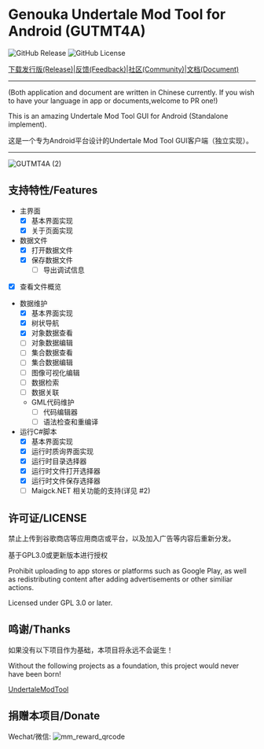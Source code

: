 # Genouka Undertale Mod Tool for Android (GUTMT4A)
![GitHub Release](https://img.shields.io/github/v/release/GenOuka/GUTMT4A) ![GitHub License](https://img.shields.io/github/license/GenOuka/GUTMT4A)


[下载发行版(Release)](https://github.com/Genouka/GUTMT4A/releases)|[反馈(Feedback)](https://github.com/Genouka/GUTMT4A/issues)|[社区(Community)](https://github.com/Genouka/GUTMT4A/discussions)|[文档(Document)](https://github.com/Genouka/GUTMT4A/wiki)
* * *

(Both application and document are written in Chinese currently. If you wish to have your language in app or documents,welcome to PR one!)

This is an amazing Undertale Mod Tool GUI for Android (Standalone implement).

这是一个专为Android平台设计的Undertale Mod Tool GUI客户端（独立实现）。

---

![GUTMT4A (2)](https://github.com/user-attachments/assets/4ba85607-3027-49c2-a1b5-f963aded16cc)

## 支持特性/Features

* 主界面
  * [x] 基本界面实现
  * [x] 关于页面实现

* 数据文件
  * [x] 打开数据文件
  * [x] 保存数据文件
    * [ ] 导出调试信息

* [x] 查看文件概览

* 数据维护
  * [x] 基本界面实现
  * [x] 树状导航 
  * [x] 对象数据查看
  * [ ] 对象数据编辑
  * [ ] 集合数据查看
  * [ ] 集合数据编辑
  * [ ] 图像可视化编辑
  * [ ] 数据检索
  * [ ] 数据关联
  * GML代码维护
    * [ ] 代码编辑器
    * [ ] 语法检查和重编译

* 运行C#脚本
  * [x] 基本界面实现
  * [x] 运行时质询界面实现
  * [x] 运行时目录选择器
  * [x] 运行时文件打开选择器
  * [x] 运行时文件保存选择器
  * [ ] Maigck.NET 相关功能的支持(详见 #2)

## 许可证/LICENSE

禁止上传到谷歌商店等应用商店或平台，以及加入广告等内容后重新分发。

基于GPL3.0或更新版本进行授权
 
Prohibit uploading to app stores or platforms such as Google Play, as well as redistributing content after adding advertisements or other similiar actions.

Licensed under GPL 3.0 or later.

## 鸣谢/Thanks
如果没有以下项目作为基础，本项目将永远不会诞生！

Without the following projects as a foundation, this project would never have been born!

[UndertaleModTool](https://github.com/UnderminersTeam/UndertaleModTool/)

## 捐赠本项目/Donate

Wechat/微信:
![mm_reward_qrcode](https://github.com/user-attachments/assets/8f442af8-fba5-41fb-ac19-0977744520a0)

